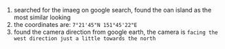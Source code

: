 1) searched for the imaeg on google search, found the oan island as the most similar looking
2) the coordinates are: `7°21'45"N 151°45'22"E`
3) found the camera direction from google earth, the camera is `facing the west direction just a little towards the north`